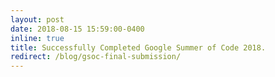```yaml
---
layout: post
date: 2018-08-15 15:59:00-0400
inline: true
title: Successfully Completed Google Summer of Code 2018.
redirect: /blog/gsoc-final-submission/
---
```


